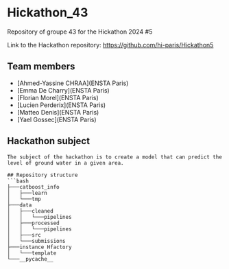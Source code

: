 # Hickathon_43

Repository of groupe 43 for the Hickathon 2024 #5

Link to the Hackathon repository: https://github.com/hi-paris/Hickathon5

## Team members
- [Ahmed-Yassine CHRAA](ENSTA Paris)
- [Emma De Charry](ENSTA Paris)
- [Florian Morel](ENSTA Paris)
- [Lucien Perderix](ENSTA Paris)
- [Matteo Denis](ENSTA Paris)
- [Yael Gossec](ENSTA Paris)

## Hackathon subject
```
The subject of the hackathon is to create a model that can predict the level of ground water in a given area. 

## Repository structure
```bash
├───catboost_info
│   ├───learn
│   └───tmp
├───data
│   ├───cleaned
│   │   └───pipelines
│   ├───processed
│   │   └───pipelines
│   ├───src
│   └───submissions
├───instance Hfactory
│   └───template
└───__pycache__
```


  

